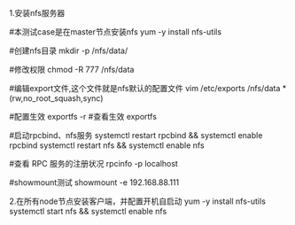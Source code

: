 1.安装nfs服务器

#本测试case是在master节点安装nfs
yum -y install nfs-utils

#创建nfs目录
mkdir -p /nfs/data/

#修改权限
chmod -R 777 /nfs/data

#编辑export文件,这个文件就是nfs默认的配置文件
vim /etc/exports
/nfs/data *(rw,no_root_squash,sync)

#配置生效
exportfs -r
#查看生效
exportfs

#启动rpcbind、nfs服务
systemctl restart rpcbind && systemctl enable rpcbind
systemctl restart nfs && systemctl enable nfs

#查看 RPC 服务的注册状况
rpcinfo -p localhost

#showmount测试
showmount -e 192.168.88.111


2.在所有node节点安装客户端，并配置开机自启动
yum -y install nfs-utils
systemctl start nfs && systemctl enable nfs
